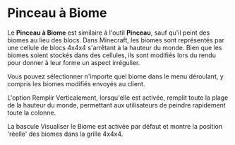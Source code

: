 # Pinceau à Biome

Le **Pinceau à Biome** est similaire à l'outil **Pinceau**, sauf qu'il peint des biomes au lieu des blocs. Dans Minecraft, les biomes sont représentés par une cellule de blocs 4x4x4 s'arrêtant à la hauteur du monde. Bien que les biomes soient stockés dans des cellules, ils sont modifiés lors du rendu pour donner à leur forme un aspect irrégulier.

Vous pouvez sélectionner n'importe quel biome dans le menu déroulant, y compris les biomes modifiés envoyés au client.

L'option Remplir Verticalement, lorsqu'elle est activée, remplit toute la plage de la hauteur du monde, permettant aux utilisateurs de peindre rapidement toute la colonne.

La bascule Visualiser le Biome est activée par défaut et montre la position 'réelle' des biomes dans la grille 4x4x4.